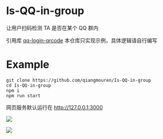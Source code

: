 # Is-QQ-in-group

让用户扫码检测 TA 是否在某个 QQ 群内

引用库 [qq-login-qrcode](https://github.com/qiangmouren/qq-login-qrcode) 本仓库只实现示例，具体逻辑请自行编写

# Example

```
git clone https://github.com/qiangmouren/Is-QQ-in-group
cd Is-QQ-in-group
npm i
npm run start
```

网页服务默认运行在 http://127.0.0.1:3000

![](https://s3.bmp.ovh/imgs/2022/07/26/d90567ce4b0d9b24.png)

![](https://s3.bmp.ovh/imgs/2022/07/26/eb9fddbfb7f147d3.png)

